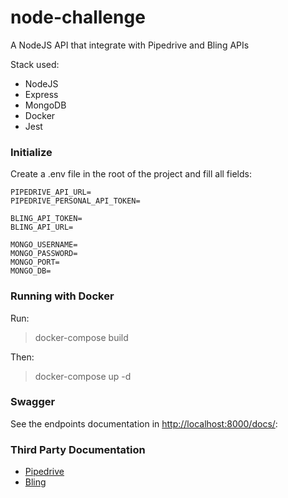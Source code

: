# node-challenge
A NodeJS API that integrate with Pipedrive and Bling APIs

Stack used:
* NodeJS
* Express
* MongoDB
* Docker
* Jest

### Initialize
Create a .env file in the root of the project and fill all fields:
```
PIPEDRIVE_API_URL=
PIPEDRIVE_PERSONAL_API_TOKEN=

BLING_API_TOKEN=
BLING_API_URL=

MONGO_USERNAME=
MONGO_PASSWORD=
MONGO_PORT=
MONGO_DB=
```

### Running with Docker
Run:
> docker-compose build

Then:
> docker-compose up -d

### Swagger
See the endpoints documentation in [http://localhost:8000/docs/](http://localhost:8000/docs/):

### Third Party Documentation
* [Pipedrive](https://developers.pipedrive.com/docs/api/v1/)
* [Bling](https://ajuda.bling.com.br/hc/pt-br/categories/360002186394-API-para-Desenvolvedores)
